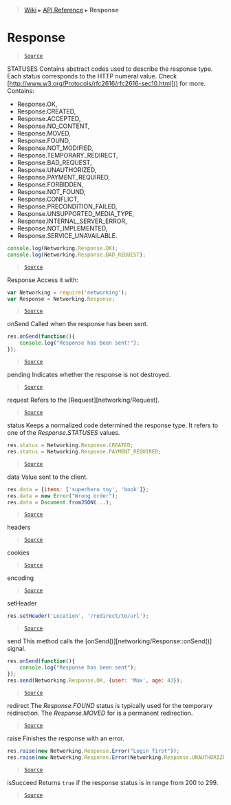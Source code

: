 > [Wiki](Home) ▸ [API Reference](API-Reference) ▸ **Response**

Response
========

> [`Source`](/Neft-io/neft/tree/master/src/networking/response.litcoffee#response)

STATUSES
Contains abstract codes used to describe the response type.
Each status corresponds to the HTTP numeral value.
Check [http://www.w3.org/Protocols/rfc2616/rfc2616-sec10.html]() for more.
Contains:
 - Response.OK,
 - Response.CREATED,
 - Response.ACCEPTED,
 - Response.NO_CONTENT,
 - Response.MOVED,
 - Response.FOUND,
 - Response.NOT_MODIFIED,
 - Response.TEMPORARY_REDIRECT,
 - Response.BAD_REQUEST,
 - Response.UNAUTHORIZED,
 - Response.PAYMENT_REQUIRED,
 - Response.FORBIDDEN,
 - Response.NOT_FOUND,
 - Response.CONFLICT,
 - Response.PRECONDITION_FAILED,
 - Response.UNSUPPORTED_MEDIA_TYPE,
 - Response.INTERNAL_SERVER_ERROR,
 - Response.NOT_IMPLEMENTED,
 - Response.SERVICE_UNAVAILABLE.
```javascript
console.log(Networking.Response.OK);
console.log(Networking.Response.BAD_REQUEST);
```

> [`Source`](/Neft-io/neft/tree/master/src/networking/response.litcoffee#array-responsestatuses)

Response
Access it with:
```javascript
var Networking = require('networking');
var Response = Networking.Response;
```

> [`Source`](/Neft-io/neft/tree/master/src/networking/response.litcoffee#response-responseobject-options)

onSend
Called when the response has been sent.
```javascript
res.onSend(function(){
    console.log("Response has been sent!");
});
```

> [`Source`](/Neft-io/neft/tree/master/src/networking/response.litcoffee#signal-responseonsend)

pending
Indicates whether the response is not destroyed.

> [`Source`](/Neft-io/neft/tree/master/src/networking/response.litcoffee#readonly-boolean-responsepending)

request
Refers to the [Request][networking/Request].

> [`Source`](/Neft-io/neft/tree/master/src/networking/response.litcoffee#readonly-networkingrequest-responserequest)

status
Keeps a normalized code determined the response type.
It refers to one of the *Response.STATUSES* values.
```javascript
res.status = Networking.Response.CREATED;
res.status = Networking.Response.PAYMENT_REQUIRED;
```

> [`Source`](/Neft-io/neft/tree/master/src/networking/response.litcoffee#integer-responsestatus--responseok)

data
Value sent to the client.
```javascript
res.data = {items: ['superhero toy', 'book']};
res.data = new Error("Wrong order");
res.data = Document.fromJSON(...);
```

> [`Source`](/Neft-io/neft/tree/master/src/networking/response.litcoffee#any-responsedata)

headers
> [`Source`](/Neft-io/neft/tree/master/src/networking/response.litcoffee#object-responseheaders)

cookies
> [`Source`](/Neft-io/neft/tree/master/src/networking/response.litcoffee#object-responsecookies)

encoding
> [`Source`](/Neft-io/neft/tree/master/src/networking/response.litcoffee#string-responseencoding--utf8)

setHeader
```javascript
res.setHeader('Location', '/redirect/to/url');
```

> [`Source`](/Neft-io/neft/tree/master/src/networking/response.litcoffee#response-responsesetheaderstring-name-string-value)

send
This method calls the [onSend()][networking/Response::onSend()] signal.
```javascript
res.onSend(function(){
    console.log("Response has been sent");
});
res.send(Networking.Response.OK, {user: 'Max', age: 43});
```

> [`Source`](/Neft-io/neft/tree/master/src/networking/response.litcoffee#responsesendinteger-status-any-data)

redirect
The *Response.FOUND* status is typically used for the temporary redirection.
The *Response.MOVED* for is a permanent redirection.

> [`Source`](/Neft-io/neft/tree/master/src/networking/response.litcoffee#responseredirectinteger-status--responsefound-string-uri)

raise
Finishes the response with an error.
```javascript
res.raise(new Networking.Response.Error("Login first"));
res.raise(new Networking.Response.Error(Networking.Response.UNAUTHORIZED, "Login first"));
```

> [`Source`](/Neft-io/neft/tree/master/src/networking/response.litcoffee#responseraiseany-error)

isSucceed
Returns `true` if the response status is in range from 200 to 299.

> [`Source`](/Neft-io/neft/tree/master/src/networking/response.litcoffee#boolean-responseissucceed)

